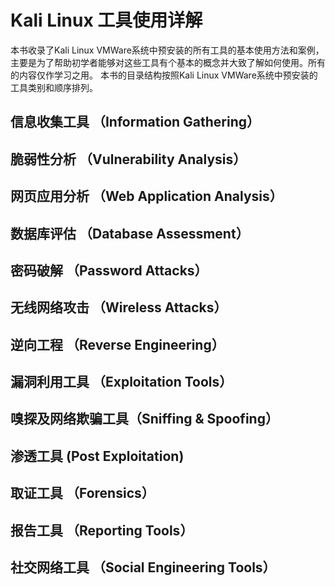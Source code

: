 # Kali Linux 工具使用详解
本书收录了Kali Linux VMWare系统中预安装的所有工具的基本使用方法和案例， 主要是为了帮助初学者能够对这些工具有个基本的概念并大致了解如何使用。所有的内容仅作学习之用。 
本书的目录结构按照Kali Linux VMWare系统中预安装的工具类别和顺序排列。 

## 信息收集工具 （Information Gathering）
## 脆弱性分析 （Vulnerability Analysis）
## 网页应用分析 （Web Application Analysis）
## 数据库评估 （Database Assessment） 
## 密码破解 （Password Attacks）
## 无线网络攻击 （Wireless Attacks）
## 逆向工程 （Reverse Engineering）
## 漏洞利用工具 （Exploitation Tools）
## 嗅探及网络欺骗工具（Sniffing & Spoofing）
## 渗透工具 (Post Exploitation)
## 取证工具 （Forensics）
## 报告工具 （Reporting Tools）
## 社交网络工具 （Social Engineering Tools）
